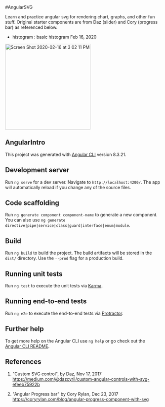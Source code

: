 #AngularSVG

Learn and practice angular svg for rendering chart, graphs, and other fun stuff.
Original starter components are from Daz (slider) and Cory (progress bar) as referenced below.

- histogram : basic histogram Feb 16, 2020

<img width="276" alt="Screen Shot 2020-02-16 at 3 02 11 PM" src="https://user-images.githubusercontent.com/1282659/74613683-a087e600-50cd-11ea-907a-e0e6f1bacb4c.png">

## AngularIntro

This project was generated with [Angular CLI](https://github.com/angular/angular-cli) version 8.3.21.

## Development server

Run `ng serve` for a dev server. Navigate to `http://localhost:4200/`. The app will automatically reload if you change any of the source files.

## Code scaffolding

Run `ng generate component component-name` to generate a new component. You can also use `ng generate directive|pipe|service|class|guard|interface|enum|module`.

## Build

Run `ng build` to build the project. The build artifacts will be stored in the `dist/` directory. Use the `--prod` flag for a production build.

## Running unit tests

Run `ng test` to execute the unit tests via [Karma](https://karma-runner.github.io).

## Running end-to-end tests

Run `ng e2e` to execute the end-to-end tests via [Protractor](http://www.protractortest.org/).

## Further help

To get more help on the Angular CLI use `ng help` or go check out the [Angular CLI README](https://github.com/angular/angular-cli/blob/master/README.md).

## References

1. "Custom SVG control", by Daz, Nov 17, 2017\
   https://medium.com/@dazcyril/custom-angular-controls-with-svg-efeeb75922b
   
2. "Angular Progress bar" by Cory Rylan, Dec 23, 2017\
   https://coryrylan.com/blog/angular-progress-component-with-svg
